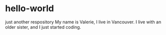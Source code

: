 # hello-world
just another respository
My name is Valerie, I live in Vancouver. I live with an older sister, and I just started coding. 
